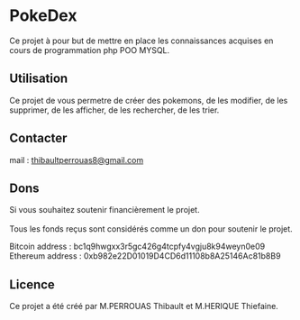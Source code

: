 # PokeDex

Ce projet à pour but de mettre en place les connaissances acquises en cours de programmation php POO MYSQL.

##  Utilisation

Ce projet de vous permetre de créer des pokemons, de les modifier, de les supprimer, de les afficher, de les rechercher, de les trier.

##  Contacter

mail : thibaultperrouas8@gmail.com

##  Dons

Si vous souhaitez soutenir financièrement le projet.
<br>
<br>
Tous les fonds reçus sont considérés comme un don pour soutenir le projet.

Bitcoin address : bc1q9hwgxx3r5gc426g4tcpfy4vgju8k94weyn0e09
<br>
Ethereum address : 0xb982e22D01019D4CD6d11108b8A25146Ac81b8B9

##  Licence

Ce projet a été créé par M.PERROUAS Thibault et M.HERIQUE Thiefaine.

